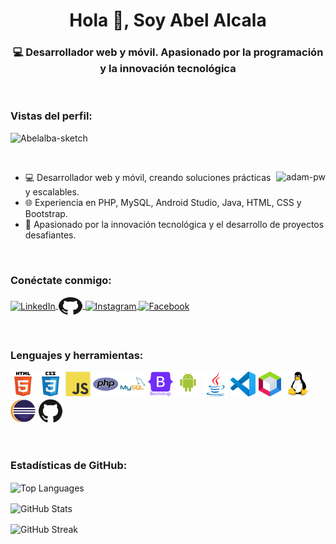 <h1 align="center">Hola 👋, Soy Abel Alcala</h1>
<h3 align="center">💻 Desarrollador web y móvil. Apasionado por la programación y la innovación tecnológica</h3>

<br>

<p align="right">
  <h3>Vistas del perfil: </h3>
  <img src="https://komarev.com/ghpvc/?username=Abelalba-sketch&label=Profile%20views&color=0e75b6&style=flat" alt="Abelalba-sketch" />
</p>


<br>

<p><img align="right" src="https://github.com/Adam-pw/Adam-pw/blob/main/animation_500_kxa883sd.gif" alt="adam-pw" /></p>


- 💻 Desarrollador web y móvil, creando soluciones prácticas y escalables.  
- 🌐 Experiencia en PHP, MySQL, Android Studio, Java, HTML, CSS y Bootstrap.  
- 🚀 Apasionado por la innovación tecnológica y el desarrollo de proyectos desafiantes.

<br>

<h3 align="left">Conéctate conmigo:</h3>
<p align="left">
  <!-- LinkedIn -->
  <a href="https://www.linkedin.com/in/AbelAlcala/" target="_blank">
    <img align="center" src="https://raw.githubusercontent.com/rahuldkjain/github-profile-readme-generator/master/src/images/icons/Social/linked-in-alt.svg" alt="LinkedIn" height="30" width="40" />
  </a>
  
  <!-- GitHub -->
  <a href="https://github.com/Abelalba-sketch" target="_blank">
    <img align="center" src="https://raw.githubusercontent.com/devicons/devicon/master/icons/github/github-original.svg" alt="GitHub" height="30" width="40" />
  </a>

  <!-- Instagram -->
  <a href="https://www.instagram.com/abel_aa21?igsh=MW5jZnRndzI5ZDdh" target="_blank">
    <img align="center" src="https://raw.githubusercontent.com/rahuldkjain/github-profile-readme-generator/master/src/images/icons/Social/instagram.svg" alt="Instagram" height="30" width="40" />
  </a>

  <!-- Facebook -->
  <a href="https://www.facebook.com/share/1NS6XLZDKq/" target="_blank">
    <img align="center" src="https://raw.githubusercontent.com/rahuldkjain/github-profile-readme-generator/master/src/images/icons/Social/facebook.svg" alt="Facebook" height="30" width="40" />
  </a>
</p>


<br>

<h3 align="left">Lenguajes y herramientas:</h3>
<p align="left">
  <img src="https://raw.githubusercontent.com/devicons/devicon/master/icons/html5/html5-original-wordmark.svg" alt="HTML5" width="40" height="40" />
  <img src="https://raw.githubusercontent.com/devicons/devicon/master/icons/css3/css3-original-wordmark.svg" alt="CSS3" width="40" height="40" />
  <img src="https://raw.githubusercontent.com/devicons/devicon/master/icons/javascript/javascript-original.svg" alt="JavaScript" width="40" height="40" />
  <img src="https://raw.githubusercontent.com/devicons/devicon/master/icons/php/php-original.svg" alt="PHP" width="40" height="40" />
  <img src="https://raw.githubusercontent.com/devicons/devicon/master/icons/mysql/mysql-original-wordmark.svg" alt="MySQL" width="40" height="40" />
  <img src="https://raw.githubusercontent.com/devicons/devicon/master/icons/bootstrap/bootstrap-plain-wordmark.svg" alt="Bootstrap" width="40" height="40" />
  <img src="https://raw.githubusercontent.com/devicons/devicon/master/icons/android/android-original-wordmark.svg" alt="Android" width="40" height="40" />
  <img src="https://raw.githubusercontent.com/devicons/devicon/master/icons/java/java-original.svg" alt="Java" width="40" height="40" />
  <img src="https://raw.githubusercontent.com/devicons/devicon/master/icons/vscode/vscode-original.svg" alt="VS Code" width="40" height="40" />
  <img src="https://raw.githubusercontent.com/devicons/devicon/master/icons/netbeans/netbeans-original.svg" alt="NetBeans" width="40" height="40" />
  <img src="https://raw.githubusercontent.com/devicons/devicon/master/icons/linux/linux-original.svg" alt="Linux" width="40" height="40" />
  <img src="https://raw.githubusercontent.com/devicons/devicon/master/icons/eclipse/eclipse-original.svg" alt="Eclipse" width="40" height="40" />
  <img src="https://raw.githubusercontent.com/devicons/devicon/master/icons/github/github-original.svg" alt="GitHub" width="40" height="40" />

</p>

<br>

<h3>Estadísticas de GitHub:</h3>

<!-- Top Lenguajes -->
<p>
  <img align="center" src="https://github-readme-stats.vercel.app/api/top-langs?username=Abelalba-sketch&show_icons=true&locale=en&layout=compact&theme=dark" alt="Top Languages" />
</p>

<!-- Stats generales -->
<p>
  <img align="center" src="https://github-readme-stats.vercel.app/api?username=Abelalba-sketch&show_icons=true&locale=en&theme=dark" alt="GitHub Stats" />
</p>

<!-- GitHub Streak -->
<p>
  <img align="center" src="https://github-readme-streak-stats.herokuapp.com/?user=Abelalba-sketch&theme=dark&background=0d1117&date_format=M%20j%5B%2C%20Y%5D" alt="GitHub Streak" />
</p>
